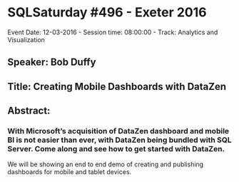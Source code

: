 # SQLSaturday #496 - Exeter 2016
Event Date: 12-03-2016 - Session time: 08:00:00 - Track: Analytics and Visualization
## Speaker: Bob Duffy
## Title: Creating Mobile Dashboards with DataZen
## Abstract:
### With Microsoft’s acquisition of DataZen dashboard and mobile BI is not easier than ever, with DataZen being bundled with SQL Server. Come along and see how to get started with DataZen.

We will be showing an end to end demo of creating and publishing dashboards for mobile and tablet devices.


